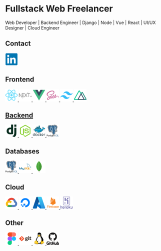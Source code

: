 # Fullstack Web Freelancer
Web Developer | Backend Engineer | Django | Node | Vue | React | UI/UX Designer | Cloud Engineer

## Contact
<a href="https://www.linkedin.com/in/kibzrael/" target="_blank">
  <img src="https://raw.githubusercontent.com/devicons/devicon/master/icons/linkedin/linkedin-original.svg" height="40" width="40" >
</a>

## Frontend
<a href="#">
  <img src="https://raw.githubusercontent.com/devicons/devicon/master/icons/react/react-original.svg" alt="react" width="40" height="40"/>
  <img src="https://raw.githubusercontent.com/devicons/devicon/master/icons/nextjs/nextjs-original-wordmark.svg" alt="next" width="40" height="40"/>
  <img src="https://raw.githubusercontent.com/devicons/devicon/master/icons/vuejs/vuejs-original.svg" alt="vue" width="40" height="40"/>
  <img src="https://raw.githubusercontent.com/devicons/devicon/master/icons/sass/sass-original.svg" alt="sass" width="40" height="40"/>
  <img src="https://raw.githubusercontent.com/devicons/devicon/master/icons/tailwindcss/tailwindcss-plain.svg" alt="tailwind" width="40" height="40"/>
  <img src="https://raw.githubusercontent.com/devicons/devicon/master/icons/nuxtjs/nuxtjs-original.svg" alt="nuxt" width="40" height="40"/>

## Backend
<a href="#">
  <img src="https://raw.githubusercontent.com/devicons/devicon/master/icons/django/django-plain.svg" alt="django" width="40" height="40"/>
  <img src="https://raw.githubusercontent.com/devicons/devicon/master/icons/nodejs/nodejs-original.svg" alt="nodejs" width="40" height="40"/>
  <img src="https://raw.githubusercontent.com/devicons/devicon/master/icons/docker/docker-original-wordmark.svg" height="40px" />
  <img src="https://raw.githubusercontent.com/devicons/devicon/master/icons/postgresql/postgresql-original-wordmark.svg" alt="Postgresql" height="40"/> 
</a>

## Databases
<a href="#">
  <img src="https://raw.githubusercontent.com/devicons/devicon/master/icons/postgresql/postgresql-original-wordmark.svg" alt="Postgresql" height="40"/> 
  <img src="https://raw.githubusercontent.com/devicons/devicon/master/icons/mysql/mysql-original-wordmark.svg" alt="MySQL" width="40" height="40"/> 
  <img src="https://raw.githubusercontent.com/devicons/devicon/master/icons/mongodb/mongodb-original.svg" alt="MongoDB" width="40" height="40"/> 
</a>

## Cloud
<a href="#">
  <img src="https://raw.githubusercontent.com/devicons/devicon/master/icons/googlecloud/googlecloud-original.svg" width="40" height="40"/> 
  <img src="https://raw.githubusercontent.com/devicons/devicon/master/icons/digitalocean/digitalocean-original.svg" width="40" height="40"/> 
  <img src="https://raw.githubusercontent.com/devicons/devicon/master/icons/azure/azure-original.svg" width="40" height="40"/> 
  <img src="https://raw.githubusercontent.com/devicons/devicon/master/icons/firebase/firebase-plain-wordmark.svg" width="40" height="40"/> 
  <img src="https://raw.githubusercontent.com/devicons/devicon/master/icons/heroku/heroku-original-wordmark.svg" width="40" height="40"/> 
</a>

## Other
<a href="#">
  <img src="https://raw.githubusercontent.com/devicons/devicon/master/icons/figma/figma-original.svg" alt="git" height="40"/> 
  <img src="https://raw.githubusercontent.com/devicons/devicon/master/icons/git/git-original-wordmark.svg" alt="git" height="40"/> 
  <img src="https://raw.githubusercontent.com/devicons/devicon/master/icons/linux/linux-original.svg" alt="linux" width="40" height="40"/> 
  <img src="https://raw.githubusercontent.com/devicons/devicon/master/icons/github/github-original-wordmark.svg" height="40" />
</a> 
